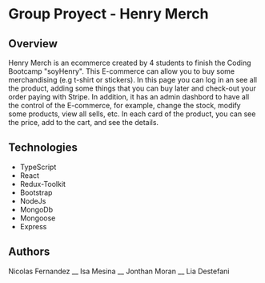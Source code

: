 # Group Proyect - Henry Merch

## Overview

Henry Merch is an ecommerce created by 4 students to finish the Coding Bootcamp "soyHenry". This E-commerce can allow you to buy some merchandising (e.g t-shirt or stickers). In this page you can log in an see all the product, adding some things that you can buy later and check-out your order paying with Stripe. In addition, it has an admin dashbord to have all the control of the E-commerce, for example, change the stock, modify some products, view all sells, etc. In each card of the product, you can see the price, add to the cart, and see the details.

## Technologies

- TypeScript
- React
- Redux-Toolkit
- Bootstrap
- NodeJs
- MongoDb
- Mongoose
- Express

## Authors

Nicolas Fernandez __
Isa Mesina __
Jonthan Moran __
Lia Destefani
